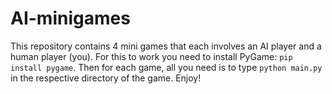 # AI-minigames

This repository contains 4 mini games that each involves an AI player and a human player (you). For this to work you need to install PyGame: `pip install pygame`. Then for each game, all you need is to type `python main.py` in the respective directory of the game. Enjoy! 
